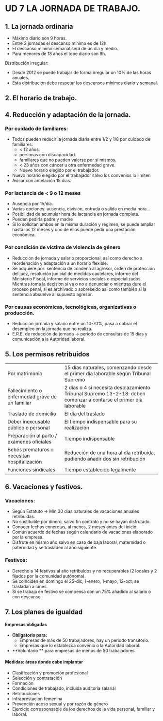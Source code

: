 # UD 7 LA JORNADA DE TRABAJO.

## 1. La jornada ordinaria

- Máximo diario son 9 horas.
- Entre 2 jornadas el descanso mínimo es de 12h.
- El descanso mínimo semanal será de un día y medio.
- Para menores de 18 años el tope diario son 8h.

Distribución irregular:

- Desde 2012 se puede trabajar de forma irregular un 10% de las horas anuales.
- Esta distribución debe respetar los descansos mínimos diario y semanal.



## 2. El horario de trabajo.

## 4. Reducción y adaptación de la jornada.

### Por cuidado de familiares:

- Todos pueden reducir la jornada diaria  entre 1/2 y 1/8 por cuidado de familiares:
  - < 12 años.
  - personas con discapacidad.
  - familiares que no pueden valerse por si mismos.
  - < 23 años con cáncer u otra enfermedad grave.
  - Nuevo horario elegido por el trabajador.
- Nuevo horario elegido por el trabajador salvo los convenios lo limiten
- Avisar con antelación 15 días.



### Por lactancia de < 9 o 12 meses

- Ausencia por 1h/día.
- Varias opciones: ausencia, división, entrada o salida en media hora...
- Posibilidad de acumular hora de lactancia en jornada completa.
- Pueden pedirla padre y madre
- Si lo solicitan ambos en la misma duración y régimen, se puede ampliar hasta los 12 meses y uno de ellos puede pedir una prestación económica.



### Por condición de víctima de violencia de género

- Reducción de jornada y salario proporcional, así como derecho a reordenación y adaptación a un horario flexible.
- Se adquiere por: sentencia de condena al agresor, orden de protección del juez, resolución judicial de medidas cautelares, informe del Ministerio Fiscal, informe de servicios sociales o especializados. Mientras toma la decisión si va o no a denunciar o mientras dure el proceso penal, si es archivado o sobreseído así como también si la sentencia absuelve al supuesto agresor.



### Por causas económicas, tecnológicas, organizativas o producción.

- Reducción jornada y salario entre un 10-70%, pasa a cobrar el desempleo en la jornada que no realiza.
- E.R.E. de reducción de jornada -> periodo de consultas de 15 días y comunicación a la Autoridad laboral.



## 5. Los permisos retribuidos



|                                                 |                                                              |
| ----------------------------------------------- | ------------------------------------------------------------ |
| Por matrimonio                                  | 15 días naturales, comenzando desde el primer día laborable según Tribunal Supremo |
| Fallecimiento o enfermedad grave de un familiar | 2 días o 4 si necesita desplazamiento Tribunal Supremo 13-2-18: deben comenzar a contarse el primer día laborable |
| Traslado de domicilio                           | El día del traslado                                          |
| Deber inexcusable público o personal            | El tiempo indispensable para su realización                  |
| Preparación al parto / exámenes oficiales       | Tiempo indispensable                                         |
| Bebés prematuros o necesitan hospitalización    | Reducción de una hora al día retribuida, pudiendo añadir dos sin retribución |
| Funciones sindicales                            | Tiempo establecido legalmente                                |



## 6. Vacaciones y festivos.

### Vacaciones:

- Según Estatuto -> Min 30 días naturales de vacaciones anuales retribuidas.
- No sustituible por dinero, salvo fin contrato y no se hayan disfrutado.
- Conocer fechas concretas, al menos, 2 meses antes del inicio.
- Común acuerdo de fechas según calendario de vacaciones elaborado por la empresa.
- Disfrute en mismo año salvo en caso de baja laboral, maternidad o paternidad y se trasladen al año siguiente.

### Festivos:

- Derecho a 14 festivos al año retribuidos y no recuperables (2 locales y 2 fijados por la comunidad autónoma).
- Se coinciden en domingo el 25-dic, 1-enero, 1-mayo, 12-oct; se trasladan a lunes.
- Si se trabaja en festivo se compensa con un 75% añadido al salario o con descanso.



## 7. Los planes de igualdad

#### Empresas obligadas

- **Obligatorio para:**
  - Empresas de más de 50 trabajadores, hay un periodo transitorio.
  - Empresas que lo establezca convenio o la Autoridad laboral.
- **Voluntario ** para empresas de menos de 50 trabajadores



#### Medidas: áreas donde cabe implantar

- Clasificación y promoción profesional
- Selección y contratación
- Formación
- Condiciones de trabajado, incluida auditoría salarial
- Retribuciones
- Infraprestación femenina
- Prevención acoso sexual y por razón de género
- Ejercicio corresponsable de los derechos de la vida personal, familiar y laboral.